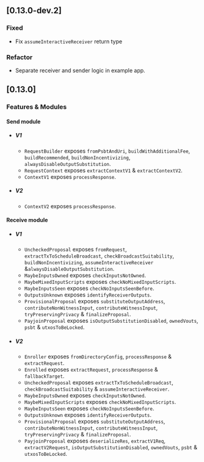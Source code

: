 ## [0.13.0-dev.2]

### Fixed

- Fix `assumeInteractiveReceiver` return type

### Refactor

- Separate receiver and sender logic in example app.

## [0.13.0]

### Features & Modules

#### Send module

- ##### V1
  - `RequestBuilder` exposes `fromPsbtAndUri`, `buildWithAdditionalFee`, `buildRecommended`, `buildNonIncentivizing`, `alwaysDisableOutputSubstitution`.
  - `RequestContext` exposes `extractContextV1` & `extractContextV2`.
  - `ContextV1` exposes `processResponse`.
- ##### V2
  - `ContextV2` exposes `processResponse`.

#### Receive module

- ##### V1
  - `UncheckedProposal` exposes `fromRequest`, `extractTxToScheduleBroadcast`, `checkBroadcastSuitability`, `buildNonIncentivizing`,
    `assumeInteractiveReceiver` &`alwaysDisableOutputSubstitution`.
  - `MaybeInputsOwned` exposes `checkInputsNotOwned`.
  - `MaybeMixedInputScripts` exposes `checkNoMixedInputScripts`.
  - `MaybeInputsSeen` exposes `checkNoInputsSeenBefore`.
  - `OutputsUnknown` exposes `identifyReceiverOutputs`.
  - `ProvisionalProposal` exposes `substituteOutputAddress`, `contributeNonWitnessInput`, `contributeWitnessInput`, `tryPreservingPrivacy` &
    `finalizeProposal`.
  - `PayjoinProposal` exposes `isOutputSubstitutionDisabled`, `ownedVouts`, `psbt` & `utxosToBeLocked`.
- ##### V2
  - `Enroller` exposes `fromDirectoryConfig`, `processResponse` & `extractRequest`.
  - `Enrolled` exposes `extractRequest`, `processResponse` & `fallbackTarget`.
  - `UncheckedProposal` exposes `extractTxToScheduleBroadcast`, `checkBroadcastSuitability` & `assumeInteractiveReceiver`.
  - `MaybeInputsOwned` exposes `checkInputsNotOwned`.
  - `MaybeMixedInputScripts` exposes `checkNoMixedInputScripts`.
  - `MaybeInputsSeen` exposes `checkNoInputsSeenBefore`.
  - `OutputsUnknown` exposes `identifyReceiverOutputs`.
  - `ProvisionalProposal` exposes `substituteOutputAddress`, `contributeNonWitnessInput`, `contributeWitnessInput`, `tryPreservingPrivacy` &
    `finalizeProposal`.
  - `PayjoinProposal` exposes `deserializeRes`, `extractV1Req`, `extractV2Request`, `isOutputSubstitutionDisabled`, `ownedVouts`, `psbt` &
    `utxosToBeLocked`.
